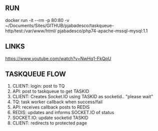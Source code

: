 ## RUN 
docker run -it --rm -p 80:80 -v ~/Documents/Sites/GITHUB/pjabadesco/taskqueue-http/test:/var/www/html/ pjabadesco/php74-apache-mssql-mysql:1.1

## LINKS
https://www.youtube.com/watch?v=NwHq1-FkQpU

## TASKQUEUE FLOW
1. CLIENT: login: post to TQ
2. API: post to taskqueue to get TASKID
3. CLIENT: Creates Socket.IO using TASKID as socketid.. "please wait"
4. TQ: task worker callback when success/fail
5. API: receives callback posts to REDIS
6. REDIS: updates and informs SOCKET.IO of status
7. SOCKET.IO: update socketid TASKID
8. CLIENT: redirects to protected page

